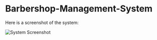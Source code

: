 # Barbershop-Management-System

Here is a screenshot of the system:

![System Screenshot](images/Screenshot.png)
